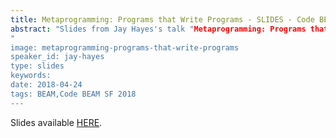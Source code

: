 ```yaml
---
title: Metaprogramming: Programs that Write Programs - SLIDES - Code BEAM SF 2018
abstract: "Slides from Jay Hayes's talk "Metaprogramming: Programs that Write Programs" - Code BEAM SF 2018
"
image: metaprogramming-programs-that-write-programs
speaker_id: jay-hayes
type: slides
keywords: 
date: 2018-04-24
tags: BEAM,Code BEAM SF 2018
---
```

Slides available <a href="http://s3.amazonaws.com/erlang-conferences-production/media/files/000/000/887/original/Jay_Hayes_-_Metaprogramming_-_Programs_that_Write_Programs.pdf?1524576409" target="_blank">HERE</a>.

